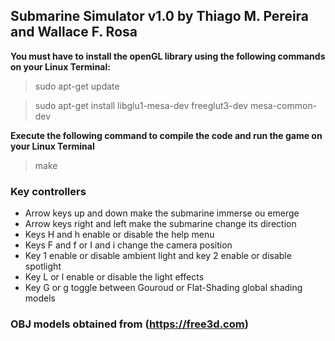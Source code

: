 ## Submarine Simulator v1.0 by  Thiago M. Pereira and Wallace F. Rosa

__You must have to install the openGL library using the following commands on your Linux Terminal:__

> sudo apt-get update

> sudo apt-get install libglu1-mesa-dev freeglut3-dev mesa-common-dev


__Execute the following command to compile the code and run the game on your Linux Terminal__

>  make

### Key controllers

* Arrow keys up and down make the submarine immerse ou emerge
* Arrow keys right and left make the submarine change its direction
* Keys H and h enable or disable the help menu
* Keys F and f or I and i change the camera position
* Key 1 enable or disable ambient light and key 2 enable or disable spotlight
* Key L or l enable or disable the light effects
* Key G or g toggle between Gouroud or Flat-Shading global shading models

### OBJ models obtained from (https://free3d.com)
